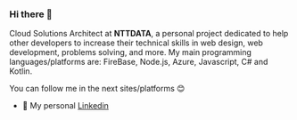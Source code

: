 ### Hi there 👋

Cloud Solutions Architect at **NTTDATA**, a personal project dedicated to help other developers to increase their technical skills in web design, web development, problems solving, and more. My main programming languages/platforms are: FireBase, Node.js, Azure, Javascript, C# and Kotlin.

You can follow me in the next sites/platforms 😊

- 💼 My personal [Linkedin](https://www.linkedin.com/in/jean-azabache-medina/ "Linkedin Profile")
